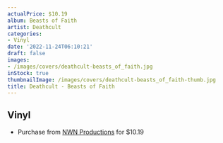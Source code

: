 ```yaml
---
actualPrice: $10.19
album: Beasts of Faith
artist: Deathcult
categories:
- Vinyl
date: '2022-11-24T06:10:21'
draft: false
images:
- /images/covers/deathcult-beasts_of_faith.jpg
inStock: true
thumbnailImage: /images/covers/deathcult-beasts_of_faith-thumb.jpg
title: Deathcult - Beasts of Faith
---
```


## Vinyl
* Purchase from [NWN Productions](http://shop.nwnprod.com/index.php?route=product/product&path=75&product_id=2561&sort=pd.name&order=ASC) for $10.19
